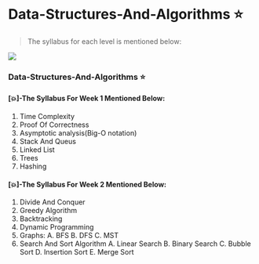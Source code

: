 # Data-Structures-And-Algorithms :star:
> The syllabus for each level is mentioned below:

![](http://inside.mines.edu/UserFiles/Image/ComputerScience/CS%20PDFs/algorithms.png)

### Data-Structures-And-Algorithms  :star:
#### [:collision:]-The Syllabus For Week 1 Mentioned Below:

1) Time Complexity
2) Proof Of Correctness
3) Asymptotic analysis(Big-O notation)
4) Stack And Queus
5) Linked List
6) Trees
7) Hashing

#### [:collision:]-The Syllabus For Week 2 Mentioned Below:


1) Divide And Conquer
2) Greedy Algorithm
3) Backtracking
4) Dynamic Programming
5) Graphs:
      A. BFS
      B. DFS
      C. MST
 6) Search And Sort Algorithm
      A. Linear Search
      B. Binary Search
      C. Bubble Sort
      D. Insertion Sort
      E. Merge Sort
